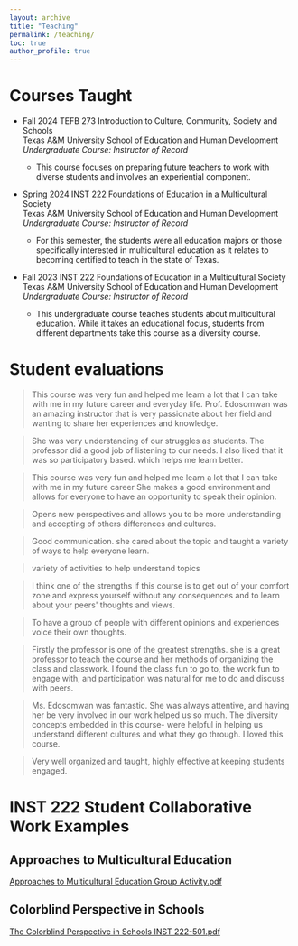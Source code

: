 ```yaml
---
layout: archive
title: "Teaching"
permalink: /teaching/
toc: true
author_profile: true
---
```


# Courses Taught
- Fall 2024		TEFB 273 Introduction to Culture, Community, Society and Schools \
Texas A&M University School of Education and Human Development\
*Undergraduate Course: Instructor of Record*
  - This course focuses on preparing future teachers to work with diverse students and involves an experiential component.

- Spring 2024		INST 222 Foundations of Education in a Multicultural Society \
Texas A&M University School of Education and Human Development\
*Undergraduate Course: Instructor of Record*
  - For this semester, the students were all education majors or those specifically interested in multicultural education as it relates to becoming certified to teach in the state of Texas.
- Fall 2023		INST 222 Foundations of Education in a Multicultural Society \
Texas A&M University School of Education and Human Development\
*Undergraduate Course: Instructor of Record*
  - This undergraduate course teaches students about multicultural education. While it takes an educational focus, students from different departments take this course as a diversity course. 

# Student evaluations

<blockquote>
  <p>
This course was very fun and helped me learn a lot that I can take with me in my future career and everyday life. Prof. Edosomwan was an amazing instructor that is very passionate about her field and wanting to share her experiences and knowledge.
  </p>
</blockquote>

<blockquote>
  <p>
She was very understanding of our struggles as students. The professor did a good job of listening to our needs. I also liked that it was so participatory based. which helps me learn better. 
  </p>
</blockquote>

<blockquote>
  <p>
This course was very fun and helped me learn a lot that I can take with me in my future career She makes a good environment and allows for everyone to have an opportunity to speak their opinion. 
  </p>
</blockquote>


<blockquote>
  <p>
Opens new perspectives and allows you to be more understanding and accepting of others differences and cultures. 
  </p>
</blockquote>


<blockquote>
  <p>
Good communication. she cared about the topic and taught a variety of ways to help everyone learn.
  </p>
</blockquote>

<blockquote>
  <p>
variety of activities to help understand topics 
  </p>
</blockquote>

<blockquote>
  <p>
I think one of the strengths if this course is to get out of your comfort zone and express yourself without any consequences and to learn about your peers' thoughts and views. 
  </p>
</blockquote>

<blockquote>
  <p>
To have a group of people with different opinions and experiences voice their own thoughts. 
  </p>
</blockquote>

<blockquote>
  <p>
Firstly the professor is one of the greatest strengths. she is a great professor to teach the course and her methods of organizing the class and classwork. I found the class fun to go to, the work fun to engage with, and participation was natural for me to do and discuss with peers. 
  </p>
</blockquote>

<blockquote>
  <p>
Ms. Edosomwan was fantastic. She was always attentive, and having her be very involved in our work helped us so much. The diversity concepts embedded in this course- were helpful in helping us understand different cultures and what they go through. I loved this course.
  </p>
</blockquote>

<blockquote>
  <p>
Very well organized and taught, highly effective at keeping students engaged. 
  </p>
</blockquote>

# INST 222 Student Collaborative Work Examples

## Approaches to Multicultural Education
[Approaches to Multicultural Education Group Activity.pdf](https://github.com/user-attachments/files/15876306/Approaches.to.Multicultural.Education.Group.Activity.pdf)

## Colorblind Perspective in Schools
[The Colorblind Perspective in Schools INST 222-501.pdf](https://github.com/user-attachments/files/15876304/The.Colorblind.Perspective.in.Schools.INST.222-501.pdf)

